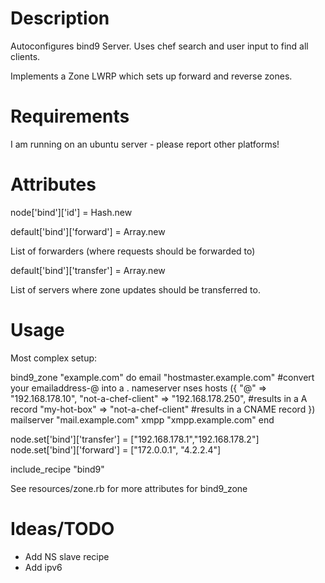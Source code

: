 Description
===========

Autoconfigures bind9 Server.
Uses chef search and user input to find all clients.

Implements a Zone LWRP which sets up forward and reverse zones.


Requirements
============

I am running on an ubuntu server - please report other platforms!

Attributes
==========

node['bind']['id'] = Hash.new

default['bind']['forward'] = Array.new

List of forwarders (where requests should be forwarded to)


default['bind']['transfer'] = Array.new

List of servers where zone updates should be transferred to.

Usage
=====
Most complex setup:

bind9_zone "example.com" do
  email "hostmaster.example.com" #convert your emailaddress-@ into a .
  nameserver nses
  hosts ({
    "@" =>  "192.168.178.10",
    "not-a-chef-client" => "192.168.178.250", #results in a A record
    "my-hot-box" => "not-a-chef-client" #results in a CNAME record
  })
  mailserver "mail.example.com"
  xmpp "xmpp.example.com"
end



node.set['bind']['transfer'] = ["192.168.178.1","192.168.178.2"]
node.set['bind']['forward'] = ["172.0.0.1", "4.2.2.4"]

include_recipe "bind9"


See resources/zone.rb for more attributes for bind9_zone

Ideas/TODO
==========

- Add NS slave recipe
- Add ipv6

